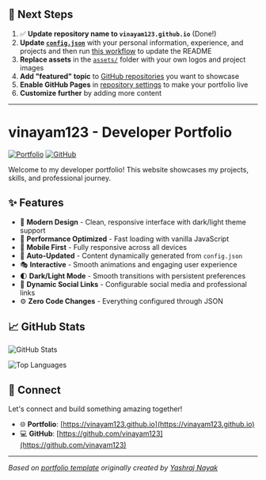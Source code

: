 ## 🚀 Next Steps

1. ✅ **Update repository name to `vinayam123.github.io`** (Done!)
2. **Update [`config.json`](https://github.com/vinayam123/vinayam123.github.io/blob/main/config.json)** with your personal information, experience, and projects and then run [this workflow](https://github.com/vinayam123/vinayam123.github.io/actions/workflows/update-readme.yml) to update the README
3. **Replace assets** in the [`assets/`](https://github.com/vinayam123/vinayam123.github.io/tree/main/assets/) folder with your own logos and project images
4. **Add "featured" topic** to [GitHub repositories](https://github.com/vinayam123?tab=repositories) you want to showcase
5. **Enable GitHub Pages** in [repository settings](https://github.com/vinayam123/vinayam123.github.io/settings/pages) to make your portfolio live
6. **Customize further** by adding more content

---

# vinayam123 - Developer Portfolio

<div align="left">
  
[![Portfolio](https://img.shields.io/badge/🌐_Visit_Portfolio-Live-brightgreen?style=for-the-badge)](https://vinayam123.github.io)
[![GitHub](https://img.shields.io/badge/GitHub-Profile-181717?style=for-the-badge&logo=github)](https://github.com/vinayam123)

</div>

Welcome to my developer portfolio! This website showcases my projects, skills, and professional journey.

## ✨ Features

- 🎨 **Modern Design** - Clean, responsive interface with dark/light theme support
- 🚀 **Performance Optimized** - Fast loading with vanilla JavaScript
- 📱 **Mobile First** - Fully responsive across all devices
- 🔄 **Auto-Updated** - Content dynamically generated from `config.json`
- 🎭 **Interactive** - Smooth animations and engaging user experience
- 🌓 **Dark/Light Mode** - Smooth transitions with persistent preferences
- 🔗 **Dynamic Social Links** - Configurable social media and professional links
- ⚙️ **Zero Code Changes** - Everything configured through JSON

## 📈 GitHub Stats

<div align="left">

![GitHub Stats](https://github-readme-stats.vercel.app/api?username=vinayam123&theme=dark&hide_border=true&include_all_commits=true&count_private=true)

![Top Languages](https://github-readme-stats.vercel.app/api/top-langs/?username=vinayam123&theme=dark&hide_border=true&include_all_commits=true&count_private=true&layout=compact)

</div>

## 🤝 Connect

Let's connect and build something amazing together!

- 🌐 **Portfolio**: [https://vinayam123.github.io](https://vinayam123.github.io)
- 💻 **GitHub**: [https://github.com/vinayam123](https://github.com/vinayam123)

---

*Based on [portfolio template](https://github.com/yashrajnayak/developer-portfolio) originally created by [Yashraj Nayak](https://github.com/yashrajnayak)*